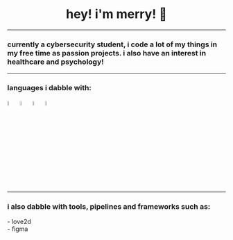 <h1 align="center">hey! i'm merry! 👋</h1>
<hr>
<h3>currently a cybersecurity student, i code a lot of my things in my free time as passion projects.
i also have an interest in healthcare and psychology!</h3>
<hr>
<h3>languages i dabble with: </h3>
<a href="https://www.python.org/"><img width=5% src="https://abrudz.github.io/logos/Python.svg"></a>
<a href="https://www.lua.org/home.html"><img width=5% src="https://abrudz.github.io/logos/Lua.svg"></a>
<a href=https://isocpp.org/"><img width=5% src="https://abrudz.github.io/logos/CPlusPlus.svg"></a>
<img width="5%" src="https://raw.githubusercontent.com/bablubambal/All_logo_and_pictures/1ac69ce5fbc389725f16f989fa53c62d6e1b4883/programming%20languages/javascript.svg">
<hr>
<h3>i also dabble with tools, pipelines and frameworks such as: </h3>
- love2d <br>
- figma